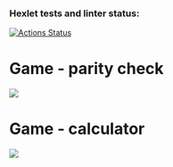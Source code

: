 ### Hexlet tests and linter status:
[![Actions Status](https://github.com/TuPi4Ok/java-project-61/workflows/hexlet-check/badge.svg)](https://github.com/TuPi4Ok/java-project-61/actions)
# Game - parity check
<a href="https://asciinema.org/a/9dV48mvNMISY3oKRRaqE76beM" target="_blank"><img src="https://asciinema.org/a/9dV48mvNMISY3oKRRaqE76beM.svg" /></a>
# Game - calculator
<a href="https://asciinema.org/a/GM0ALxrSbi0bL0tpWzrfoLoDh" target="_blank"><img src="https://asciinema.org/a/GM0ALxrSbi0bL0tpWzrfoLoDh.svg" /></a>
